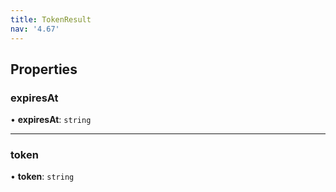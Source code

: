 ```yaml
---
title: TokenResult
nav: '4.67'
---
```


## Properties

### expiresAt

• **expiresAt**: `string`

---

### token

• **token**: `string`
